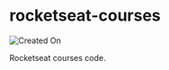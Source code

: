 # rocketseat-courses

![Created On](https://img.shields.io/badge/created%20on-march%202022-purple)

Rocketseat courses code.
